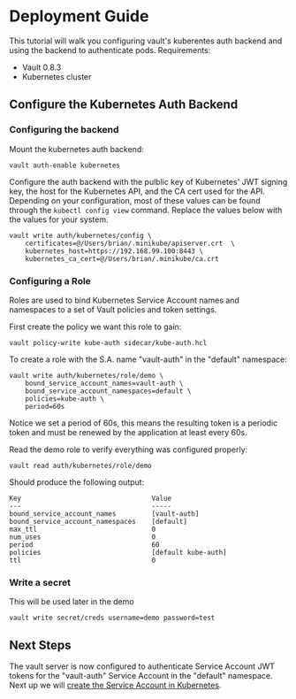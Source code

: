 # Deployment Guide

This tutorial will walk you configuring vault's kuberentes auth backend and
using the backend to authenticate pods.
Requirements:

* Vault 0.8.3
* Kubernetes cluster 

## Configure the Kubernetes Auth Backend 

### Configuring the backend
Mount the kubernetes auth backend:

```
vault auth-enable kubernetes
```

Configure the auth backend with the pulblic key of Kubernetes' JWT signing key,
the host for the Kubernetes API, and the CA cert used for the API. Depending on
your configuration, most of these values can be found through the `kubectl
config view` command. Replace the values below with the values for your system.

```
vault write auth/kubernetes/config \
    certificates=@/Users/brian/.minikube/apiserver.crt  \
    kubernetes_host=https://192.168.99.100:8443 \
    kubernetes_ca_cert=@/Users/brian/.minikube/ca.crt
```

### Configuring a Role

Roles are used to bind Kubernetes Service Account names and namespaces to a set
of Vault policies and token settings. 

First create the policy we want this role to gain:

```
vault policy-write kube-auth sidecar/kube-auth.hcl
```

To create a role with the S.A. name "vault-auth" in the "default" namespace:

```
vault write auth/kubernetes/role/demo \
    bound_service_account_names=vault-auth \
    bound_service_account_namespaces=default \
    policies=kube-auth \
    period=60s
```

Notice we set a period of 60s, this means the resulting token is a periodic token and
must be renewed by the application at least every 60s.

Read the demo role to verify everything was configured properly:

```
vault read auth/kubernetes/role/demo
```
Should produce the following output:
```
Key                             	Value
---                             	-----
bound_service_account_names     	[vault-auth]
bound_service_account_namespaces	[default]
max_ttl                         	0
num_uses                        	0
period                          	60
policies                        	[default kube-auth]
ttl                             	0
```

### Write a secret

This will be used later in the demo

```
vault write secret/creds username=demo password=test
```

## Next Steps

The vault server is now configured to authenticate Service Account JWT tokens
for the "vault-auth" Service Account in the "default" namespace. Next up we
will [create the Service Account in Kubernetes](./2-configure-kubernetes.md). 
